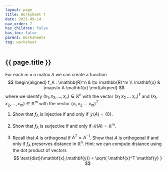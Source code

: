 ```yaml
---
layout: page
title: Worksheet 7
date: 2021-09-14
nav_order: 7
has_children: false
has_toc: false
parent: Worksheets
tag: worksheet
---
```


## {{ page.title }}

For each $m \times n$ matrix $A$ we can create a function 
$$
    \begin{aligned}
        f_A : \mathbb{R}^n & \to \mathbb{R}^m \\
        \mathbf{x} & \mapsto A \mathbf{x}
    \end{aligned}
$$
where we identify $(x_1,x_2,\ldots,x_n) \in \mathbb{R}^n$ with the vector $(x_1 \ x_2 \ \ldots \ x_n)^T$ 
and $(x_1,x_2,\ldots,x_m) \in \mathbb{R}^m$ with the vector $(x_1 \ x_2 \ \ldots \ x_m)^T$.

1. Show that $f_A$ is injective if and only if $\mathcal Z(A) = \lbrace 0 \rbrace$. 

2. Show that $f_A$ is surjective if and only if $\mathcal R(A) = \mathbb{R}^m$.

3. Recall that $A$ is orthogonal if $A^T = A^{-1}$. Show that $A$ is orthogonal if and only if $f_A$ preserves 
distance in $\mathbb{R}^n$. Hint: we can compute distance using the dot product of vectors 
$$
    \text{dist}(\mathbf{x},\mathbf{y}) = \sqrt{ \mathbf{x}^T \mathbf{y} }
$$